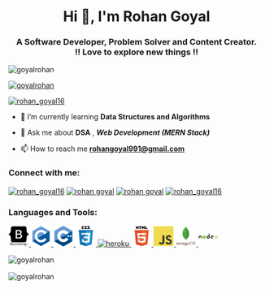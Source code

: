 <h1 align="center">Hi 👋, I'm Rohan Goyal</h1>
<h3 align="center">A Software Developer, Problem Solver and Content Creator.<br> !!  Love to explore new things  !!</h3>

<p align="left"> <img src="https://komarev.com/ghpvc/?username=goyalrohan&label=Profile%20views&color=0e75b6&style=flat" alt="goyalrohan" /> </p>

<p align="left"> <a href="https://github.com/ryo-ma/github-profile-trophy"><img src="https://github-profile-trophy.vercel.app/?username=goyalrohan" alt="goyalrohan" /></a> </p>

<p align="left"> <a href="https://twitter.com/rohan_goyal16" target="blank"><img src="https://img.shields.io/twitter/follow/rohan_goyal16?logo=twitter&style=for-the-badge" alt="rohan_goyal16" /></a> </p>

- 🌱 I’m currently learning **Data Structures and Algorithms**

- 💬 Ask me about **DSA** , ***Web Development (MERN Stack)***

- 📫 How to reach me **rohangoyal991@gmail.com**

<h3 align="left">Connect with me:</h3>
<p align="left">
<a href="https://twitter.com/rohan_goyal16" target="blank"><img align="center" src="https://raw.githubusercontent.com/rahuldkjain/github-profile-readme-generator/master/src/images/icons/Social/twitter.svg" alt="rohan_goyal16" height="30" width="40" /></a>
<a href="https://linkedin.com/in/rohan goyal" target="blank"><img align="center" src="https://raw.githubusercontent.com/rahuldkjain/github-profile-readme-generator/master/src/images/icons/Social/linked-in-alt.svg" alt="rohan goyal" height="30" width="40" /></a>
<a href="https://fb.com/rohan goyal" target="blank"><img align="center" src="https://raw.githubusercontent.com/rahuldkjain/github-profile-readme-generator/master/src/images/icons/Social/facebook.svg" alt="rohan goyal" height="30" width="40" /></a>
<a href="https://instagram.com/rohan_goyal16" target="blank"><img align="center" src="https://raw.githubusercontent.com/rahuldkjain/github-profile-readme-generator/master/src/images/icons/Social/instagram.svg" alt="rohan_goyal16" height="30" width="40" /></a>
</p>

<h3 align="left">Languages and Tools:</h3>
<p align="left"> <a href="https://getbootstrap.com" target="_blank"> <img src="https://raw.githubusercontent.com/devicons/devicon/master/icons/bootstrap/bootstrap-plain-wordmark.svg" alt="bootstrap" width="40" height="40"/> </a> <a href="https://www.cprogramming.com/" target="_blank"> <img src="https://raw.githubusercontent.com/devicons/devicon/master/icons/c/c-original.svg" alt="c" width="40" height="40"/> </a> <a href="https://www.w3schools.com/cpp/" target="_blank"> <img src="https://raw.githubusercontent.com/devicons/devicon/master/icons/cplusplus/cplusplus-original.svg" alt="cplusplus" width="40" height="40"/> </a> <a href="https://www.w3schools.com/css/" target="_blank"> <img src="https://raw.githubusercontent.com/devicons/devicon/master/icons/css3/css3-original-wordmark.svg" alt="css3" width="40" height="40"/> </a> <a href="https://heroku.com" target="_blank"> <img src="https://www.vectorlogo.zone/logos/heroku/heroku-icon.svg" alt="heroku" width="40" height="40"/> </a> <a href="https://www.w3.org/html/" target="_blank"> <img src="https://raw.githubusercontent.com/devicons/devicon/master/icons/html5/html5-original-wordmark.svg" alt="html5" width="40" height="40"/> </a> <a href="https://developer.mozilla.org/en-US/docs/Web/JavaScript" target="_blank"> <img src="https://raw.githubusercontent.com/devicons/devicon/master/icons/javascript/javascript-original.svg" alt="javascript" width="40" height="40"/> </a> <a href="https://www.mongodb.com/" target="_blank"> <img src="https://raw.githubusercontent.com/devicons/devicon/master/icons/mongodb/mongodb-original-wordmark.svg" alt="mongodb" width="40" height="40"/> </a> <a href="https://nodejs.org" target="_blank"> <img src="https://raw.githubusercontent.com/devicons/devicon/master/icons/nodejs/nodejs-original-wordmark.svg" alt="nodejs" width="40" height="40"/> </a> </p>

<p><img align="center" src="https://github-readme-stats.vercel.app/api/top-langs?username=goyalrohan&show_icons=true&locale=en&layout=compact" alt="goyalrohan" /></p>

<p><img align="center" src="https://github-readme-streak-stats.herokuapp.com/?user=goyalrohan&" alt="goyalrohan" /></p>

